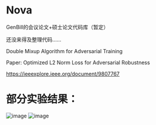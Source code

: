 # Nova
GenBill的会议论文+硕士论文代码库（暂定）

还没来得及整理代码……

Double Mixup Algorithm for Adversarial Training

Paper: Optimized L2 Norm Loss for Adversarial Robustness

https://ieeexplore.ieee.org/document/9807767

# 部分实验结果：
![image](https://user-images.githubusercontent.com/30310636/225790552-806843fd-2f40-434d-ab31-1e810d3b83be.png)
![image](https://user-images.githubusercontent.com/30310636/225790826-af898086-43b3-435a-bb61-981cf5a419f1.png)

